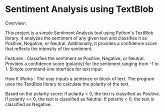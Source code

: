 # Sentiment Analysis using TextBlob
Overview :

This project is a simple Sentiment Analysis tool using Python's TextBlob library. 
It analyzes the sentiment of any given text and classifies it as Positive, Negative, or Neutral. 
Additionally, it provides a confidence score that reflects the intensity of the sentiment.

Features :
Classifies the sentiment as Positive, Negative, or Neutral.
Provides a confidence score (polarity) for the sentiment ranging from -1 to 1.
Simple command-line interface for text input.

How It Works :
The user inputs a sentence or block of text.
The program uses the TextBlob library to calculate the polarity of the text.

Based on the polarity score:
If polarity > 0, the text is classified as Positive.
If polarity == 0, the text is classified as Neutral.
If polarity < 0, the text is classified as Negative.
